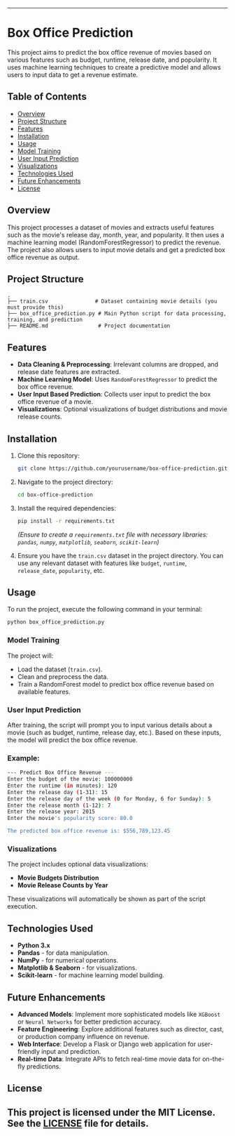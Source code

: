 
---

# Box Office Prediction

This project aims to predict the box office revenue of movies based on various features such as budget, runtime, release date, and popularity. It uses machine learning techniques to create a predictive model and allows users to input data to get a revenue estimate.

## Table of Contents
- [Overview](#overview)
- [Project Structure](#project-structure)
- [Features](#features)
- [Installation](#installation)
- [Usage](#usage)
- [Model Training](#model-training)
- [User Input Prediction](#user-input-prediction)
- [Visualizations](#visualizations)
- [Technologies Used](#technologies-used)
- [Future Enhancements](#future-enhancements)
- [License](#license)

## Overview

This project processes a dataset of movies and extracts useful features such as the movie's release day, month, year, and popularity. It then uses a machine learning model (RandomForestRegressor) to predict the revenue. The project also allows users to input movie details and get a predicted box office revenue as output.

## Project Structure

```
.
├── train.csv               # Dataset containing movie details (you must provide this)
├── box_office_prediction.py # Main Python script for data processing, training, and prediction
├── README.md                # Project documentation
```

## Features

- **Data Cleaning & Preprocessing**: Irrelevant columns are dropped, and release date features are extracted.
- **Machine Learning Model**: Uses `RandomForestRegressor` to predict the box office revenue.
- **User Input Based Prediction**: Collects user input to predict the box office revenue of a movie.
- **Visualizations**: Optional visualizations of budget distributions and movie release counts.
  
## Installation

1. Clone this repository:
    ```bash
    git clone https://github.com/yourusername/box-office-prediction.git
    ```
   
2. Navigate to the project directory:
    ```bash
    cd box-office-prediction
    ```
   
3. Install the required dependencies:
    ```bash
    pip install -r requirements.txt
    ```
   *(Ensure to create a `requirements.txt` file with necessary libraries: `pandas`, `numpy`, `matplotlib`, `seaborn`, `scikit-learn`)*

4. Ensure you have the `train.csv` dataset in the project directory. You can use any relevant dataset with features like `budget`, `runtime`, `release_date`, `popularity`, etc.

## Usage

To run the project, execute the following command in your terminal:

```bash
python box_office_prediction.py
```

### Model Training

The project will:
- Load the dataset (`train.csv`).
- Clean and preprocess the data.
- Train a RandomForest model to predict box office revenue based on available features.

### User Input Prediction

After training, the script will prompt you to input various details about a movie (such as budget, runtime, release day, etc.). Based on these inputs, the model will predict the box office revenue.

### Example:
```bash
--- Predict Box Office Revenue ---
Enter the budget of the movie: 100000000
Enter the runtime (in minutes): 120
Enter the release day (1-31): 15
Enter the release day of the week (0 for Monday, 6 for Sunday): 5
Enter the release month (1-12): 7
Enter the release year: 2015
Enter the movie's popularity score: 80.0

The predicted box office revenue is: $556,789,123.45
```

### Visualizations

The project includes optional data visualizations:
- **Movie Budgets Distribution**
- **Movie Release Counts by Year**

These visualizations will automatically be shown as part of the script execution.

## Technologies Used

- **Python 3.x**
- **Pandas** - for data manipulation.
- **NumPy** - for numerical operations.
- **Matplotlib & Seaborn** - for visualizations.
- **Scikit-learn** - for machine learning model building.

## Future Enhancements

- **Advanced Models**: Implement more sophisticated models like `XGBoost` or `Neural Networks` for better prediction accuracy.
- **Feature Engineering**: Explore additional features such as director, cast, or production company influence on revenue.
- **Web Interface**: Develop a Flask or Django web application for user-friendly input and prediction.
- **Real-time Data**: Integrate APIs to fetch real-time movie data for on-the-fly predictions.

## License

This project is licensed under the MIT License. See the [LICENSE](LICENSE) file for details.
---
